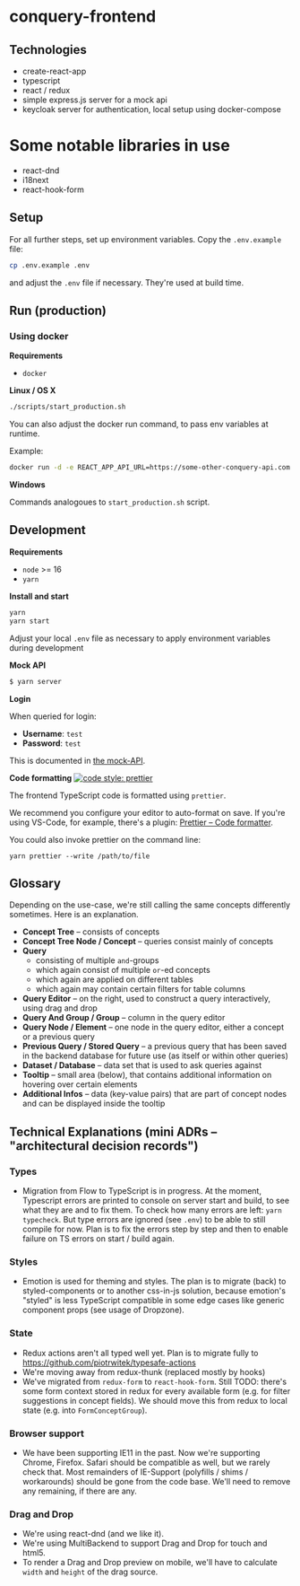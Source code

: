 # conquery-frontend

## Technologies

- create-react-app
- typescript
- react / redux
- simple express.js server for a mock api
- keycloak server for authentication, local setup using docker-compose

# Some notable libraries in use
- react-dnd
- i18next
- react-hook-form

## Setup

For all further steps, set up environment variables. Copy the `.env.example` file:

```bash
cp .env.example .env
```

and adjust the `.env` file if necessary. They're used at build time.

## Run (production)

### Using docker

**Requirements**

- `docker`

**Linux / OS X**

```bash
./scripts/start_production.sh
```

You can also adjust the docker run command, to pass env variables at runtime.

Example:

```bash
docker run -d -e REACT_APP_API_URL=https://some-other-conquery-api.com -p 8000:80 -name frontend frontend
```

**Windows**

Commands analogoues to `start_production.sh` script.

## Development

**Requirements**

- `node` >= 16
- `yarn`

**Install and start**

```bash
yarn
yarn start
```

Adjust your local `.env` file as necessary to apply environment variables during development

**Mock API**

```bash
$ yarn server
```

**Login**

When queried for login:

- **Username**: `test`
- **Password**: `test`

This is documented in [the mock-API](https://github.com/bakdata/conquery/blob/develop/frontend/mock-api/index.js).

**Code formatting**  [![code style: prettier](https://img.shields.io/badge/code_style-prettier-ff69b4.svg?style=flat-square)](https://github.com/prettier/prettier)

The frontend TypeScript code is formatted using `prettier`.

We recommend you configure your editor to auto-format on save. If you're using VS-Code, for example, there's a plugin: [Prettier – Code formatter](https://marketplace.visualstudio.com/items?itemName=esbenp.prettier-vscode).

You could also invoke prettier on the command line:
```
yarn prettier --write /path/to/file
```

## Glossary

Depending on the use-case, we're still calling the same concepts differently sometimes. Here is an explanation.

- **Concept Tree** – consists of concepts
- **Concept Tree Node / Concept** – queries consist mainly of concepts
- **Query**
  - consisting of multiple `and`-groups
  - which again consist of multiple `or`-ed concepts
  - which again are applied on different tables
  - which again may contain certain filters for table columns
- **Query Editor** – on the right, used to construct a query interactively, using drag and drop
- **Query And Group / Group** – column in the query editor
- **Query Node / Element** – one node in the query editor, either a concept or a previous query
- **Previous Query / Stored Query** – a previous query that has been saved in the backend database for future use (as itself or within other queries)
- **Dataset / Database** – data set that is used to ask queries against
- **Tooltip** – small area (below), that contains additional information on hovering over certain elements
- **Additional Infos** – data (key-value pairs) that are part of concept nodes and can be displayed inside the tooltip

## Technical Explanations (mini ADRs – "architectural decision records")

### Types

- Migration from Flow to TypeScript is in progress. At the moment, Typescript errors are printed to console on server start and build, to see what they are and to fix them. To check how many errors are left: `yarn typecheck`. But type errors are ignored (see `.env`) to be able to still compile for now. Plan is to fix the errors step by step and then to enable failure on TS errors on start / build again.

### Styles

- Emotion is used for theming and styles. The plan is to migrate (back) to styled-components or to another css-in-js solution, because emotion's "styled" is less TypeScript compatible in some edge cases like generic component props (see usage of Dropzone).

### State

- Redux actions aren't all typed well yet. Plan is to migrate fully to https://github.com/piotrwitek/typesafe-actions
- We're moving away from redux-thunk (replaced mostly by hooks)
- We've migrated from `redux-form` to `react-hook-form`. Still TODO: there's some form context stored in redux for every available form (e.g. for filter suggestions in concept fields). We should move this from redux to local state (e.g. into `FormConceptGroup`).

### Browser support

- We have been supporting IE11 in the past. Now we're supporting Chrome, Firefox. Safari should be compatible as well, but we rarely check that. Most remainders of IE-Support (polyfills / shims / workarounds) should be gone from the code base. We'll need to remove any remaining, if there are any.

### Drag and Drop

- We're using react-dnd (and we like it).
- We're using MultiBackend to support Drag and Drop for touch and html5.
- To render a Drag and Drop preview on mobile, we'll have to calculate `width` and `height` of the drag source.